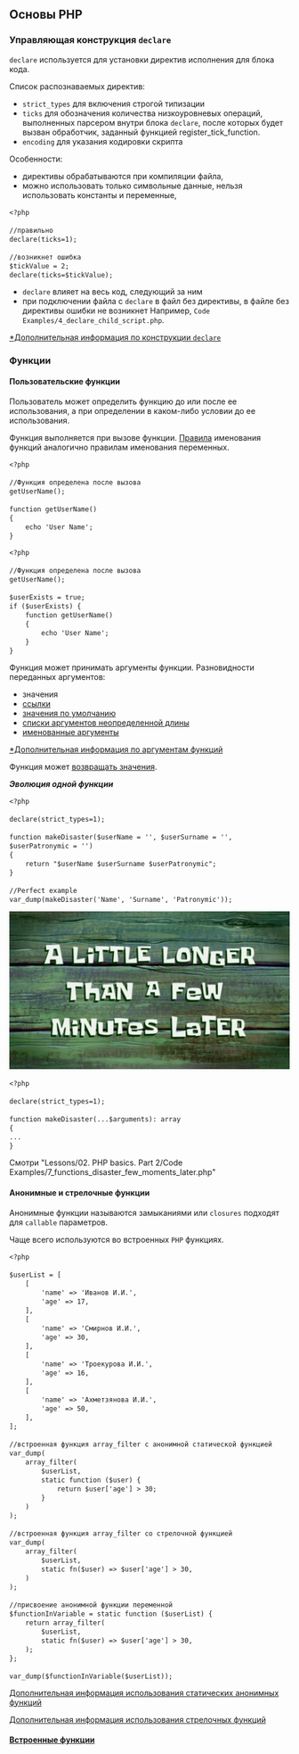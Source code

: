 ## Основы PHP

### Управляющая конструкция `declare`

`declare` используется для установки директив исполнения для блока кода.

Список распознаваемых директив:
- `strict_types` для включения строгой типизации
- `ticks` для обозначения количества низкоуровневых операций, выполненных парсером внутри блока `declare`, после которых будет вызван обработчик, заданный функцией register_tick_function.
- `encoding` для указания кодировки скрипта

Особенности:
- директивы обрабатываются при компиляции файла,
- можно использовать только символьные данные, нельзя использовать константы и переменные,

```injectablephp
<?php

//правильно
declare(ticks=1);

//возникнет ошибка
$tickValue = 2;
declare(ticks=$tickValue);

```

- `declare` влияет на весь код, следующий за ним 
- при подключении файла с `declare` в файл без директивы, в файле без директивы ошибки не возникнет
Например, `Code Examples/4_declare_child_script.php`.

[*Дополнительная информация по конструкции `declare`](https://www.php.net/manual/ru/control-structures.declare.php)

### Функции

#### Пользовательские функции

Пользователь может определить функцию до или после ее использования, а при определении в каком-либо условии до ее использования.

Функция выполняется при вызове функции. [Правила](https://www.php.net/manual/ru/userlandnaming.php) именования функций аналогично правилам именования переменных.

```injectablephp
<?php

//Функция определена после вызова
getUserName();

function getUserName()
{
    echo 'User Name';
}

```

```injectablephp
<?php

//Функция определена после вызова
getUserName();

$userExists = true;
if ($userExists) {
    function getUserName()
    {
        echo 'User Name';
    }
}

```

Функция может принимать аргументы функции. Разновидности переданных аргументов:
- значения
- [ссылки](https://www.php.net/manual/ru/functions.arguments.php#functions.arguments.by-reference)
- [значения по умолчанию](https://www.php.net/manual/ru/functions.arguments.php#functions.arguments.default)
- [списки аргументов неопределенной длины](https://www.php.net/manual/ru/functions.arguments.php#functions.variable-arg-list)
- [именованные аргументы](https://www.php.net/manual/ru/functions.arguments.php#functions.named-arguments)

[*Дополнительная информация по аргументам функций](https://stitcher.io/blog/php-8-named-arguments)

Функция может [возвращать значения](https://www.php.net/manual/ru/functions.returning-values.php).

_**Эволюция одной функции**_

```injectablephp
<?php

declare(strict_types=1);

function makeDisaster($userName = '', $userSurname = '', $userPatronymic = '')
{
    return "$userName $userSurname $userPatronymic";
}

//Perfect example
var_dump(makeDisaster('Name', 'Surname', 'Patronymic'));

```

![Few moments later](assets/few_moments_later.jpeg)

```injectablephp
<?php

declare(strict_types=1);

function makeDisaster(...$arguments): array
{
...
}

```
Смотри "Lessons/02. PHP basics. Part 2/Code Examples/7_functions_disaster_few_moments_later.php"

#### Анонимные и стрелочные функции

Анонимные функции называются замыканиями или `closures` подходят для `callable` параметров.

Чаще всего используются во встроенных `PHP` функциях.

```injectablephp
<?php

$userList = [
    [
        'name' => 'Иванов И.И.',
        'age' => 17,
    ],
    [
        'name' => 'Смирнов И.И.',
        'age' => 30,
    ],
    [
        'name' => 'Троекурова И.И.',
        'age' => 16,
    ],
    [
        'name' => 'Ахметзянова И.И.',
        'age' => 50,
    ],
];

//встроенная функция array_filter с анонимной статической функцией
var_dump(
    array_filter(
        $userList,
        static function ($user) {
            return $user['age'] > 30;
        }
    )
);

//встроенная функция array_filter со стрелочной функцией
var_dump(
    array_filter(
        $userList,
        static fn($user) => $user['age'] > 30,
    )
);

//присвоение анонимной функции переменной
$functionInVariable = static function ($userList) {
    return array_filter(
        $userList,
        static fn($user) => $user['age'] > 30,
    );
};

var_dump($functionInVariable($userList));

```

[Дополнительная информация использования статических анонимных функций](https://www.designcise.com/web/tutorial/what-are-static-anonymous-functions-in-php)

[Дополнительная информация использования стрелочных функций](https://www.php.net/manual/ru/functions.arrow.php)


#### [Встроенные функции](https://www.php.net/manual/ru/functions.internal.php)
